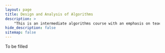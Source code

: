 ```yaml
---
layout: page
title: Design and Analysis of Algorithms
description: >
    "This is an intermediate algorithms course with an emphasis on teaching techniques for the design and analysis of efficient algorithms, emphasizing methods of application."
hide_description: false
sitemap: false
---
```


To be filled
